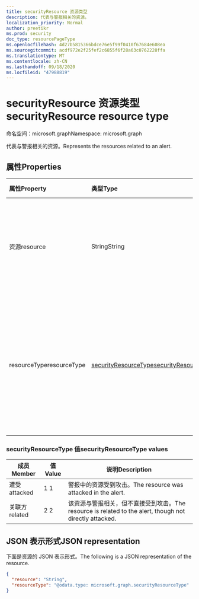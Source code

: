 ```yaml
---
title: securityResource 资源类型
description: 代表与警报相关的资源。
localization_priority: Normal
author: preetikr
ms.prod: security
doc_type: resourcePageType
ms.openlocfilehash: 4d27b5815366bdce76e5f99f0410f67684e608ea
ms.sourcegitcommit: acdf972e2f25fef2c6855f6f28a63c0762228ffa
ms.translationtype: MT
ms.contentlocale: zh-CN
ms.lasthandoff: 09/18/2020
ms.locfileid: "47988819"
---
```

# <a name="securityresource-resource-type"></a><span data-ttu-id="d01d1-103">securityResource 资源类型</span><span class="sxs-lookup"><span data-stu-id="d01d1-103">securityResource resource type</span></span>

<span data-ttu-id="d01d1-104">命名空间：microsoft.graph</span><span class="sxs-lookup"><span data-stu-id="d01d1-104">Namespace: microsoft.graph</span></span>

<span data-ttu-id="d01d1-105">代表与警报相关的资源。</span><span class="sxs-lookup"><span data-stu-id="d01d1-105">Represents the resources related to an alert.</span></span>

## <a name="properties"></a><span data-ttu-id="d01d1-106">属性</span><span class="sxs-lookup"><span data-stu-id="d01d1-106">Properties</span></span>

| <span data-ttu-id="d01d1-107">属性</span><span class="sxs-lookup"><span data-stu-id="d01d1-107">Property</span></span>   | <span data-ttu-id="d01d1-108">类型</span><span class="sxs-lookup"><span data-stu-id="d01d1-108">Type</span></span>|<span data-ttu-id="d01d1-109">说明</span><span class="sxs-lookup"><span data-stu-id="d01d1-109">Description</span></span>|
|:---------------|:--------|:----------|
|<span data-ttu-id="d01d1-110">资源</span><span class="sxs-lookup"><span data-stu-id="d01d1-110">resource</span></span>|<span data-ttu-id="d01d1-111">String</span><span class="sxs-lookup"><span data-stu-id="d01d1-111">String</span></span>|<span data-ttu-id="d01d1-112">与当前警报相关的资源的名称。</span><span class="sxs-lookup"><span data-stu-id="d01d1-112">Name of the resource that is related to current alert.</span></span> <span data-ttu-id="d01d1-113">\*\*\*\* 必需。</span><span class="sxs-lookup"><span data-stu-id="d01d1-113">**Required**.</span></span>|
|<span data-ttu-id="d01d1-114">resourceType</span><span class="sxs-lookup"><span data-stu-id="d01d1-114">resourceType</span></span>|[<span data-ttu-id="d01d1-115">securityResourceType</span><span class="sxs-lookup"><span data-stu-id="d01d1-115">securityResourceType</span></span>](#securityresourcetype-values)|<span data-ttu-id="d01d1-116">表示与警报相关的安全资源的类型。</span><span class="sxs-lookup"><span data-stu-id="d01d1-116">Represents type of security resources related to an alert.</span></span> <span data-ttu-id="d01d1-117">可取值为：`attacked`、`related`。</span><span class="sxs-lookup"><span data-stu-id="d01d1-117">Possible values are: `attacked`, `related`.</span></span>|

### <a name="securityresourcetype-values"></a><span data-ttu-id="d01d1-118">securityResourceType 值</span><span class="sxs-lookup"><span data-stu-id="d01d1-118">securityResourceType values</span></span>

|<span data-ttu-id="d01d1-119">成员</span><span class="sxs-lookup"><span data-stu-id="d01d1-119">Member</span></span>|<span data-ttu-id="d01d1-120">值</span><span class="sxs-lookup"><span data-stu-id="d01d1-120">Value</span></span>|<span data-ttu-id="d01d1-121">说明</span><span class="sxs-lookup"><span data-stu-id="d01d1-121">Description</span></span>|
|-|-|-|
|<span data-ttu-id="d01d1-122">遭受</span><span class="sxs-lookup"><span data-stu-id="d01d1-122">attacked</span></span>|<span data-ttu-id="d01d1-123">1 </span><span class="sxs-lookup"><span data-stu-id="d01d1-123">1</span></span>|<span data-ttu-id="d01d1-124">警报中的资源受到攻击。</span><span class="sxs-lookup"><span data-stu-id="d01d1-124">The resource was attacked in the alert.</span></span>|
|<span data-ttu-id="d01d1-125">关联方</span><span class="sxs-lookup"><span data-stu-id="d01d1-125">related</span></span>|<span data-ttu-id="d01d1-126">2 </span><span class="sxs-lookup"><span data-stu-id="d01d1-126">2</span></span>|<span data-ttu-id="d01d1-127">该资源与警报相关，但不直接受到攻击。</span><span class="sxs-lookup"><span data-stu-id="d01d1-127">The resource is related to the alert, though not directly attacked.</span></span>|

## <a name="json-representation"></a><span data-ttu-id="d01d1-128">JSON 表示形式</span><span class="sxs-lookup"><span data-stu-id="d01d1-128">JSON representation</span></span>

<span data-ttu-id="d01d1-129">下面是资源的 JSON 表示形式。</span><span class="sxs-lookup"><span data-stu-id="d01d1-129">The following is a JSON representation of the resource.</span></span>

<!-- {
  "blockType": "resource",
  "optionalProperties": [
  ],
  "@odata.type": "microsoft.graph.securityResource"
}-->

```json
{
  "resource": "String",
  "resourceType": "@odata.type: microsoft.graph.securityResourceType"
}
```

<!-- uuid: 8fcb5dbc-d5aa-4681-8e31-b001d5168d79
2015-10-25 14:57:30 UTC -->
<!-- {
  "type": "#page.annotation",
  "description": "securityResource resource",
  "keywords": "",
  "section": "documentation",
  "tocPath": ""
}-->


